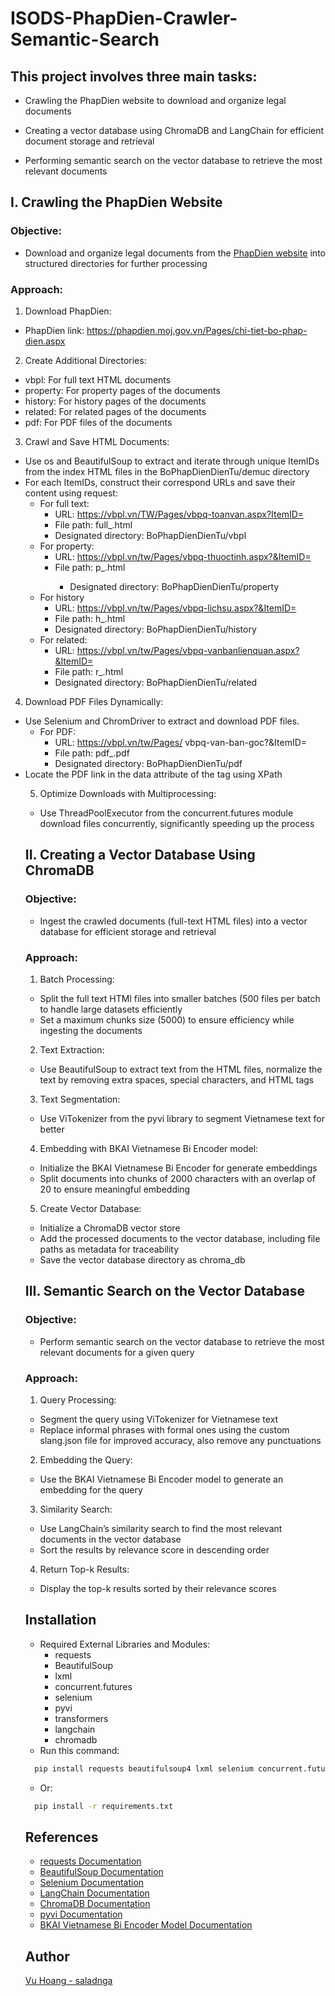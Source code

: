 # ISODS-PhapDien-Crawler-Semantic-Search

## This project involves three main tasks:

- Crawling the PhapDien website to download and organize legal documents

- Creating a vector database using ChromaDB and LangChain for efficient document storage and retrieval

- Performing semantic search on the vector database to retrieve the most relevant documents

## I. Crawling the PhapDien Website

### Objective:

- Download and organize legal documents from the [PhapDien website](phapdien.moj.gov.vn) into structured directories for further processing

### Approach:

1. Download PhapDien:

- PhapDien link: https://phapdien.moj.gov.vn/Pages/chi-tiet-bo-phap-dien.aspx

2. Create Additional Directories:

- vbpl: For full text HTML documents
- property: For property pages of the documents
- history: For history pages of the documents
- related: For related pages of the documents
- pdf: For PDF files of the documents

3. Crawl and Save HTML Documents:

- Use os and BeautifulSoup to extract and iterate through unique ItemIDs from the index HTML files in the BoPhapDienDienTu/demuc directory
- For each ItemIDs, construct their correspond URLs and save their content using request:
  - For full text:
    - URL: https://vbpl.vn/TW/Pages/vbpq-toanvan.aspx?ItemID=<ItemID>
    - File path: full\_<ItemID>.html
    - Designated directory: BoPhapDienDienTu/vbpl
  * For property:
    - URL: https://vbpl.vn/tw/Pages/vbpq-thuoctinh.aspx?&ItemID=<ItemID>
    - File path: p\_<ItemID>.html
      - Designated directory: BoPhapDienDienTu/property
  * For history
    - URL: https://vbpl.vn/tw/Pages/vbpq-lichsu.aspx?&ItemID=<ItemID>
    - File path: h\_<ItemID>.html
    - Designated directory: BoPhapDienDienTu/history
  * For related:
    - URL: https://vbpl.vn/tw/Pages/vbpq-vanbanlienquan.aspx?&ItemID=<ItemID>
    - File path: r\_<ItemID>.html
    - Designated directory: BoPhapDienDienTu/related

4. Download PDF Files Dynamically:

- Use Selenium and ChromDriver to extract and download PDF files.
  - For PDF:
    - URL: https://vbpl.vn/tw/Pages/ vbpq-van-ban-goc?&ItemID=<ItemID>
    - File path: pdf\_<ItemID>.pdf
    - Designated directory: BoPhapDienDienTu/pdf
- Locate the PDF link in the data attribute of the <object> tag using XPath

5. Optimize Downloads with Multiprocessing:

- Use ThreadPoolExecutor from the concurrent.futures module download files concurrently, significantly speeding up the process

## II. Creating a Vector Database Using ChromaDB

### Objective:

- Ingest the crawled documents (full-text HTML files) into a vector database for efficient storage and retrieval

### Approach:

1. Batch Processing:

- Split the full text HTMl files into smaller batches (500 files per batch to handle large datasets efficiently
- Set a maximum chunks size (5000) to ensure efficiency while ingesting the documents

2. Text Extraction:

- Use BeautifulSoup to extract text from the HTML files, normalize the text by removing extra spaces, special characters, and HTML tags

3. Text Segmentation:

- Use ViTokenizer from the pyvi library to segment Vietnamese text for better

4. Embedding with BKAI Vietnamese Bi Encoder model:

- Initialize the BKAI Vietnamese Bi Encoder for generate embeddings
- Split documents into chunks of 2000 characters with an overlap of 20 to ensure meaningful embedding

5. Create Vector Database:

- Initialize a ChromaDB vector store
- Add the processed documents to the vector database, including file paths as metadata for traceability
- Save the vector database directory as chroma_db

## III. Semantic Search on the Vector Database

### Objective:

- Perform semantic search on the vector database to retrieve the most relevant documents for a given query

### Approach:

1. Query Processing:

- Segment the query using ViTokenizer for Vietnamese text
- Replace informal phrases with formal ones using the custom slang.json file for improved accuracy, also remove any punctuations

2. Embedding the Query:

- Use the BKAI Vietnamese Bi Encoder model to generate an embedding for the query

3. Similarity Search:

- Use LangChain’s similarity search to find the most relevant documents in the vector database
- Sort the results by relevance score in descending order

4. Return Top-k Results:

- Display the top-k results sorted by their relevance scores

## Installation

- Required External Libraries and Modules:
  - requests
  - BeautifulSoup
  - lxml
  - concurrent.futures
  - selenium
  - pyvi
  - transformers
  - langchain
  - chromadb
- Run this command:

```bash
  pip install requests beautifulsoup4 lxml selenium concurrent.futures pyvi transformers langchain chromadb
```

- Or:

```bash
  pip install -r requirements.txt
```

## References

- [requests Documentation](https://requests.readthedocs.io/en/latest/)
- [BeautifulSoup Documentation](https://www.crummy.com/software/BeautifulSoup/bs4/doc/)
- [Selenium Documentation](https://www.selenium.dev/documentation/)
- [LangChain Documentation](https://python.langchain.com/docs/introduction/)
- [ChromaDB Documentation](https://docs.trychroma.com/integrations/frameworks/langchain)
- [pyvi Documentation](https://github.com/trungtv/pyvi)
- [BKAI Vietnamese Bi Encoder Model Documentation](https://huggingface.co/bkai-foundation-models/vietnamese-bi-encoder)

## Author

[Vu Hoang - saladnga](https://github.com/saladnga)
